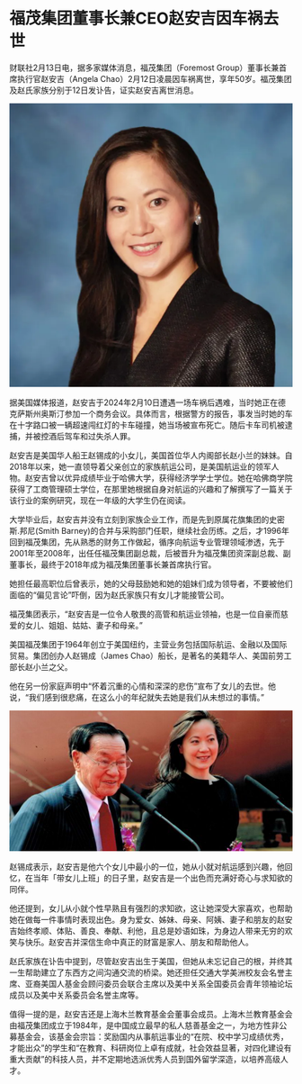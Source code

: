 # 福茂集团董事长兼CEO赵安吉因车祸去世

财联社2月13日电，据多家媒体消息，福茂集团（Foremost Group）董事长兼首席执行官赵安吉（Angela
Chao）2月12日凌晨因车祸离世，享年50岁。福茂集团及赵氏家族分别于12日发讣告，证实赵安吉离世消息。

![cb3bc04424b46f4b33462841799f1033.jpg](https://raw.githubusercontent.com/qqhsx/qqnews_image/main/2024/02/13/福茂集团董事长兼CEO赵安吉因车祸去世/cb3bc04424b46f4b33462841799f1033.jpg)

据美国媒体报道，赵安吉于2024年2月10日遭遇一场车祸后遇难，当时她正在德克萨斯州奥斯汀参加一个商务会议。具体而言，根据警方的报告，事发当时她的车在十字路口被一辆超速闯红灯的卡车碰撞，她当场被宣布死亡。随后卡车司机被逮捕，并被控酒后驾车和过失杀人罪。

赵安吉是美国华人船王赵锡成的小女儿，美国首位华人内阁部长赵小兰的妹妹。自2018年以来，她一直领导着父亲创立的家族航运公司，是美国航运业的领军人物。赵安吉曾以优异成绩毕业于哈佛大学，获得经济学学士学位。她在哈佛商学院获得了工商管理硕士学位，在那里她根据自身对航运的兴趣和了解撰写了一篇关于该行业的案例研究，现在一年级的大学生仍在阅读。

大学毕业后，赵安吉并没有立刻到家族企业工作，而是先到原属花旗集团的史密斯.邦尼(Smith
Barney)的合并与采购部门任职，继续社会历练。之后，才1996年回到福茂集团，先从熟悉的财务工作做起，循序向航运专业管理领域渗透，先于
2001年至2008年，出任任福茂集团副总裁，后被晋升为福茂集团资深副总裁、副董事长，最终于2018年成为福茂集团董事长兼首席执行官。

她担任最高职位后曾表示，她的父母鼓励她和她的姐妹们成为领导者，不要被他们面临的“偏见言论”吓倒，因为赵氏家族只有女儿才能接管公司。

福茂集团表示，“赵安吉是一位令人敬畏的高管和航运业领袖，也是一位自豪而慈爱的女儿、姐姐、姑姑、妻子和母亲。”

美国福茂集团于1964年创立于美国纽约，主营业务包括国际航运、金融以及国际贸易。集团创办人赵锡成（James
Chao）船长，是著名的美籍华人、美国前劳工部长赵小兰之父。

他在另一份家庭声明中“怀着沉重的心情和深深的悲伤”宣布了女儿的去世。他说，“我们感到很悲痛，在这么小的年纪就失去她是我们从未想过的事情。”

![b5f1e16a8699d8f712c6625929066aa6.jpg](https://raw.githubusercontent.com/qqhsx/qqnews_image/main/2024/02/13/福茂集团董事长兼CEO赵安吉因车祸去世/b5f1e16a8699d8f712c6625929066aa6.jpg)

赵锡成表示，赵安吉是他六个女儿中最小的一位，她从小就对航运感到兴趣，他回忆，在当年「带女儿上班」的日子里，赵安吉是一个出色而充满好奇心与求知欲的同伴。

他还提到，女儿从小就个性早熟且有强烈的求知欲，这让她深受大家喜欢，也帮助她在做每一件事情时表现出色。身为爱女、姊妹、母亲、阿姨、妻子和朋友的赵安吉始终孝顺、体贴、善良、奉献、利他，且总是妙语如珠，为身边人带来无穷的欢笑与快乐。赵安吉并深信生命中真正的财富是家人、朋友和帮助他人。

赵氏家族在讣告中提到，尽管赵安吉出生于美国，但她从未忘记自己的根，并终其一生帮助建立了东西方之间沟通交流的桥梁。她还担任交通大学美洲校友会名誉主席、亚裔美国人基金会顾问委员会联合主席以及美中关系全国委员会青年领袖论坛成员以及美中关系委员会名誉主席等。

值得一提的是，赵安吉还是上海木兰教育基金会董事会成员。上海木兰教育基金会由福茂集团成立于1984年，是中国成立最早的私人慈善基金之一，为地方性非公募基金会，该基金会宗旨：奖励国内从事航运事业的“在院、校中学习成绩优秀，才能出众”的学生和“在教育、科研岗位上卓有成就，社会效益显著，对四化建设有重大贡献”的科技人员，并不定期地选派优秀人员到国外留学深造，以培养高级人才。

